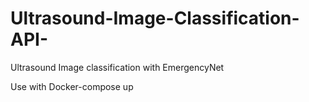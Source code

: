 # Ultrasound-Image-Classification-API-
Ultrasound Image classification with EmergencyNet

Use with Docker-compose up
